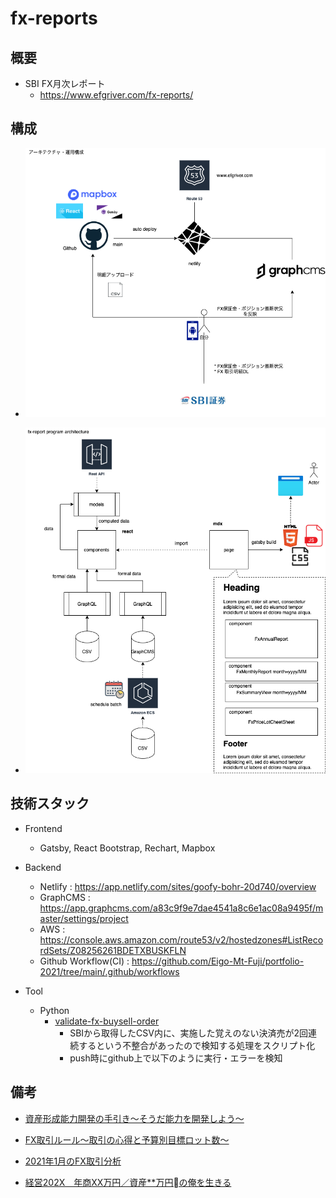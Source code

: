 # fx-reports

## 概要

* SBI FX月次レポート
  * https://www.efgriver.com/fx-reports/

## 構成

* ![img](./docs/architecture.png)

* ![img](./docs/program-architecture.png)

## 技術スタック

* Frontend
  * Gatsby, React Bootstrap, Rechart, Mapbox

* Backend
  * Netlify : https://app.netlify.com/sites/goofy-bohr-20d740/overview
  * GraphCMS : https://app.graphcms.com/a83c9f9e7dae4541a8c6e1ac08a9495f/master/settings/project
  * AWS : https://console.aws.amazon.com/route53/v2/hostedzones#ListRecordSets/Z08256261BDETXBUSKFLN
  * Github Workflow(CI) : https://github.com/Eigo-Mt-Fuji/portfolio-2021/tree/main/.github/workflows

* Tool
  * Python
      * [validate-fx-buysell-order](./scripts/validate-fx-buysell-order.py)
        * SBIから取得したCSV内に、実施した覚えのない決済売が2回連続するという不整合があったので検知する処理をスクリプト化
        * push時にgithub上で以下のように実行・エラーを検知

## 備考

- [資産形成能力開発の手引き〜そうだ能力を開発しよう〜](https://github.com/Eigo-Mt-Fuji/portfolio-2021/blob/main/docs/README-%E6%8A%95%E8%B3%87%E8%83%BD%E5%8A%9B%E9%96%8B%E7%99%BA.md)

- [FX取引ルール〜取引の心得と予算別目標ロット数〜](https://github.com/Eigo-Mt-Fuji/efg-confidential/blob/master/final_income_tax/README-FX-TRADING-RULE.md)

- [2021年1月のFX取引分析](https://github.com/Eigo-Mt-Fuji/portfolio-2021/blob/main/docs/README-%E5%80%8B%E4%BA%BA%E5%AD%A6%E7%BF%92-20210115.md#123-fx%E5%8F%96%E5%BC%95%E5%88%86%E6%9E%90-2021%E5%B9%B41%E6%9C%88)

- [経営202X　年商XX万円／資産**万円の俺を生きる](https://docs.google.com/spreadsheets/d/1_QsP0MwbVFjJtVrVvUR9tcbFUOPZIyfzReX0vniWu6E/edit#gid=84168650)

